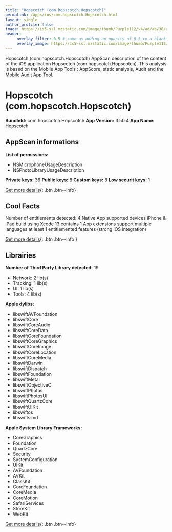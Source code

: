 ```yaml
---
title: "Hopscotch (com.hopscotch.Hopscotch)"
permalink: /apps/ios/com.hopscotch.Hopscotch.html
layout: single
author_profile: false
image: https://is5-ssl.mzstatic.com/image/thumb/Purple112/v4/ad/ab/38/adab38e4-10f4-419b-5aff-a2b14067e17d/AppIcon-0-0-1x_U007emarketing-0-0-0-7-0-0-sRGB-0-0-0-GLES2_U002c0-512MB-85-220-0-0.png/512x512bb.jpg
header: 
     overlay_filter: 0.5 # same as adding an opacity of 0.5 to a black background
     overlay_image: https://is5-ssl.mzstatic.com/image/thumb/Purple112/v4/ad/ab/38/adab38e4-10f4-419b-5aff-a2b14067e17d/AppIcon-0-0-1x_U007emarketing-0-0-0-7-0-0-sRGB-0-0-0-GLES2_U002c0-512MB-85-220-0-0.png/512x512bb.jpg
---
```

Hopscotch (com.hopscotch.Hopscotch) AppScan description of the content of the iOS application Hopscotch (com.hopscotch.Hopscotch). This analysis is based on the Mobile App Tools : AppScore, static analysis, Audit and the Mobile Audit App Tool.

# Hopscotch (com.hopscotch.Hopscotch)

**BundleId:** com.hopscotch.Hopscotch
**App Version:** 3.50.4
**App Name:** Hopscotch


## AppScan informations 

**List of permissions:** 
- NSMicrophoneUsageDescription
- NSPhotoLibraryUsageDescription
  
  
**Private keys:** 36
**Public keys:** 8
**Custom keys:** 8
**Low securit keys:** 1
  
[Get more details](/pricing.html){: .btn .btn--info}

## Cool Facts

Number of entitlements detected: 4
Native App
supported devices iPhone & iPad
build using Xcode 13
contains 1 App extensions
support multiple languages
at least 1 entitlemented features (strong iOS integration)
  
[Get more details](/pricing.html){: .btn .btn--info }

## Librairies 
**Number of Third Party Library detected:** 19
- Network: 2 lib(s)
- Tracking: 1 lib(s)
- UI: 1 lib(s)
- Tools: 4 lib(s)


**Apple dylibs:**
- libswiftAVFoundation
- libswiftCore
- libswiftCoreAudio
- libswiftCoreData
- libswiftCoreFoundation
- libswiftCoreGraphics
- libswiftCoreImage
- libswiftCoreLocation
- libswiftCoreMedia
- libswiftDarwin
- libswiftDispatch
- libswiftFoundation
- libswiftMetal
- libswiftObjectiveC
- libswiftPhotos
- libswiftPhotosUI
- libswiftQuartzCore
- libswiftUIKit
- libswiftos
- libswiftsimd


**Apple System Library Frameworks:**
- CoreGraphics
- Foundation
- QuartzCore
- Security
- SystemConfiguration
- UIKit
- AVFoundation
- AVKit
- ClassKit
- CoreFoundation
- CoreMedia
- CoreMotion
- SafariServices
- StoreKit
- WebKit


  
[Get more details](/pricing.html){: .btn .btn--info}

